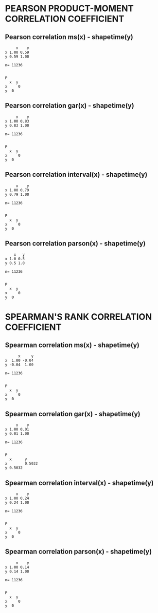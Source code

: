 PEARSON PRODUCT-MOMENT CORRELATION COEFFICIENT
==============================================


Pearson correlation ms(x) - shapetime(y)
----------------------------------------------
```
     x    y
x 1.00 0.59
y 0.59 1.00

n= 11236 


P
  x  y 
x     0
y  0   
```


Pearson correlation gar(x) - shapetime(y)
----------------------------------------------
```
     x    y
x 1.00 0.83
y 0.83 1.00

n= 11236 


P
  x  y 
x     0
y  0   
```


Pearson correlation interval(x) - shapetime(y)
----------------------------------------------
```
     x    y
x 1.00 0.79
y 0.79 1.00

n= 11236 


P
  x  y 
x     0
y  0   
```


Pearson correlation parson(x) - shapetime(y)
----------------------------------------------
```
    x   y
x 1.0 0.5
y 0.5 1.0

n= 11236 


P
  x  y 
x     0
y  0   
```


SPEARMAN'S RANK CORRELATION COEFFICIENT
==============================================


Spearman correlation ms(x) - shapetime(y)
----------------------------------------------
```
      x     y
x  1.00 -0.04
y -0.04  1.00

n= 11236 


P
  x  y 
x     0
y  0   
```


Spearman correlation gar(x) - shapetime(y)
----------------------------------------------
```
     x    y
x 1.00 0.01
y 0.01 1.00

n= 11236 


P
  x      y     
x        0.5032
y 0.5032       
```


Spearman correlation interval(x) - shapetime(y)
----------------------------------------------
```
     x    y
x 1.00 0.24
y 0.24 1.00

n= 11236 


P
  x  y 
x     0
y  0   
```


Spearman correlation parson(x) - shapetime(y)
----------------------------------------------
```
     x    y
x 1.00 0.14
y 0.14 1.00

n= 11236 


P
  x  y 
x     0
y  0   
```



